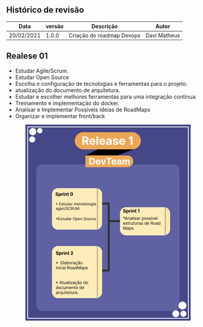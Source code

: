 ## Histórico de revisão

|       Data         |versão                       |Descrição                        |Autor|
|----------------|-------------------------------|-----------------------------|---------------------|
|20/02/2021|1.0.0           |Criação do roadmap Devops              |Davi Matheus|

## Realese 01

- Estudar Agile/Scrum.
- Estudar Open Source
- Escolha e configuração de tecnologias e ferramentas para o projeto.
- atualização do documento de arquitetura.
- Estudar e escolher melhores ferramentas para uma integração continua.
- Treinamento e implementação do docker.
- Analisar e Implementar Possíveis ideias de RoadMaps
- Organizar e implementar front/back

<p align = "center"> &emsp;&emsp; <img src="../assets/images/RoadMap_DevTeam.png" width="435" height="515"/> </p>
